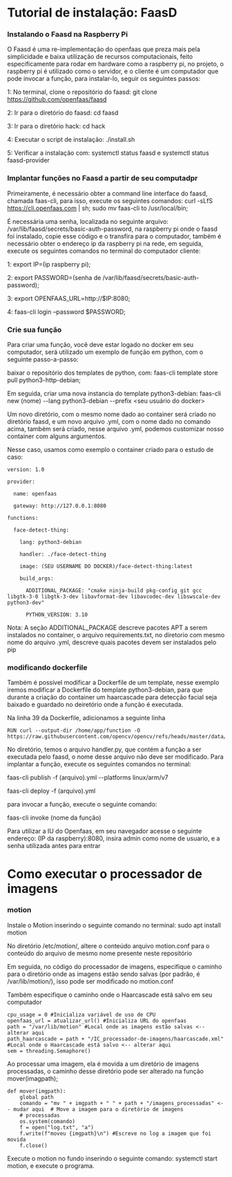 # Tutorial de instalação: FaasD
### Instalando o Faasd na Raspberry Pi
O Faasd é uma re-implementação do openfaas que preza mais pela simplicidade e baixa utilização de recursos computacionais, feito especificamente para rodar em hardware como a raspberry pi, no projeto, o raspberry pi é utilizado como o servidor, e o cliente é um computador que pode invocar a função, para instalar-lo, seguir os seguintes passos:

1: No terminal, clone o repositório do faasd: git clone https://github.com/openfaas/faasd

2: Ir para o diretório do faasd: cd faasd

3: Ir para o diretório hack: cd hack

4: Executar o script de instalação: ./install.sh

5: Verificar a instalação com: systemctl status faasd e systemctl status faasd-provider

### Implantar funções no Faasd a partir de seu computadpr
Primeiramente, é necessário obter a command line interface do faasd, chamada faas-cli, para isso, execute os seguintes comandos:
curl -sLfS https://cli.openfaas.com | sh;
sudo mv faas-cli to /usr/local/bin;
 
É necessária uma senha, localizada no seguinte arquivo: /var/lib/faasd/secrets/basic-auth-password, na raspberry pi onde o faasd foi instalado, copie esse código e o transfira para o computador, também é necessário obter o endereço ip da raspberry pi na rede, em seguida, execute os seguintes comandos no terminal do computador cliente:

1: export IP=(ip raspberry pi);

2: export PASSWORD=(senha de  /var/lib/faasd/secrets/basic-auth-password);

3: export OPENFAAS_URL=http://$IP:8080;

4: faas-cli login –password $PASSWORD;

### Crie sua função
Para criar uma função, você deve estar logado no docker em seu computador, será utilizado um exemplo de função em python, com o seguinte passo-a-passo:

baixar o repositório dos templates de python, com: faas-cli template store pull python3-http-debian;

Em seguida, criar uma nova instancia do template python3-debian: faas-cli new (nome) --lang python3-debian --prefix <seu usuário do docker>

Um novo diretório, com o mesmo nome dado ao container será criado no diretório faasd, e um novo arquivo .yml, com o nome dado no comando acima, também será criado, nesse arquivo .yml, podemos customizar nosso container com alguns argumentos.

Nesse caso, usamos como exemplo o container criado para o estudo de caso:

    version: 1.0

    provider:

      name: openfaas
  
      gateway: http://127.0.0.1:8080
    
    functions:

      face-detect-thing:
  
        lang: python3-debian
    
        handler: ./face-detect-thing
    
        image: (SEU USERNAME DO DOCKER)/face-detect-thing:latest
    
        build_args:
    
          ADDITIONAL_PACKAGE: "cmake ninja-build pkg-config git gcc libgtk-3-0 libgtk-3-dev libavformat-dev libavcodec-dev libswscale-dev python3-dev"
        
          PYTHON_VERSION: 3.10
Nota: A seção ADDITIONAL_PACKAGE descreve pacotes APT a serem instalados no container, o arquivo requirements.txt, no diretorio com mesmo nome do arquivo .yml, descreve quais pacotes devem ser instalados pelo pip

### modificando dockerfile
Também é possível modificar a Dockerfile de um template, nesse exemplo iremos modificar a Dockerfile do template python3-debian, para que durante a criação do container um haarcascade para detecção facial seja baixado e guardado no deiretório onde a função é executada.

Na linha 39 da Dockerfile, adicionamos a seguinte linha

    RUN curl --output-dir /home/app/function -O https://raw.githubusercontent.com/opencv/opencv/refs/heads/master/data/haarcascades/haarcascade_frontalface_default.xml

No diretório, temos o arquivo handler.py, que contém a função a ser executada pelo faasd, o nome desse arquivo não deve ser modificado.
Para implantar a função, execute os seguintes comandos no terminal:

faas-cli publish -f (arquivo).yml --platforms linux/arm/v7

faas-cli deploy -f (arquivo).yml

para invocar a função, execute o seguinte comando: 

faas-cli invoke (nome da função)

Para utilizar a IU do Openfaas, em seu navegador acesse o seguinte endereço: (IP da raspberry):8080, insira admin como nome de usuario, e a senha utilizada antes para entrar

# Como executar o processador de imagens
### motion
Instale o Motion inserindo o seguinte comando no terminal: sudo apt install motion

No diretório /etc/motion/, altere o conteúdo arquivo motion.conf para o conteúdo do arquivo de mesmo nome presente neste repositório

Em seguida, no código do processador de imagens, especifique o caminho para o diretório onde as imagens estão sendo salvas (por padrão, é /var/lib/motion/), isso pode ser modificado no motion.conf

Também especifique o caminho onde o Haarcascade está salvo em seu computador

    cpu_usage = 0 #Inicializa variável de uso de CPU
    openfaas_url = atualizar_url() #Inicializa URL do openfaas
    path = "/var/lib/motion" #Local onde as imagens estão salvas <-- alterar aqui
    path_haarcascade = path + "/IC_processador-de-imagens/haarcascade.xml" #Local onde o Haarcascade está salvo <-- alterar aqui
    sem = threading.Semaphore()

Ao processar uma imagem, ela é movida a um diretório de imagens processadas, o caminho desse diretório pode ser alterado na função mover(imagpath);

    def mover(imgpath):
        global path                         
        comando = "mv " + imgpath + " " + path + "/imagens_processadas" <-- mudar aqui  # Move a imagem para o diretório de imagens
        # processadas
        os.system(comando)
        f = open("log.txt", "a")
        f.write(f"moveu {imgpath}\n") #Escreve no log a imagem que foi movida
        f.close()

Execute o motion no fundo inserindo o seguinte comando: systemctl start motion, e execute o programa.
